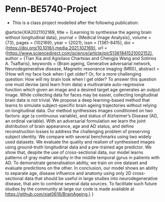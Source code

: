 # Penn-BE5740-Project

- This is a class project modelled after the following publication:

<!--bibtex-->
@article{XIA2021102169,
title = {Learning to synthesise the ageing brain without longitudinal data},
journal = {Medical Image Analysis},
volume = {73},
pages = {102169},
year = {2021},
issn = {1361-8415},
doi = {https://doi.org/10.1016/j.media.2021.102169},
url = {https://www.sciencedirect.com/science/article/pii/S1361841521002152},
author = {Tian Xia and Agisilaos Chartsias and Chengjia Wang and Sotirios A. Tsaftaris},
keywords = {Brain ageing, Generative adversarial network, Neurodegenerative disease, Magnetic resonance imaging (MRI)},
abstract = {How will my face look when I get older? Or, for a more challenging question: How will my brain look when I get older? To answer this question one must devise (and learn from data) a multivariate auto-regressive function which given an image and a desired target age generates an output image. While collecting data for faces may be easier, collecting longitudinal brain data is not trivial. We propose a deep learning-based method that learns to simulate subject-specific brain ageing trajectories without relying on longitudinal data. Our method synthesises images conditioned on two factors: age (a continuous variable), and status of Alzheimer’s Disease (AD, an ordinal variable). With an adversarial formulation we learn the joint distribution of brain appearance, age and AD status, and define reconstruction losses to address the challenging problem of preserving subject identity. We compare with several benchmarks using two widely used datasets. We evaluate the quality and realism of synthesised images using ground-truth longitudinal data and a pre-trained age predictor. We show that, despite the use of cross-sectional data, our model learns patterns of gray matter atrophy in the middle temporal gyrus in patients with AD. To demonstrate generalisation ability, we train on one dataset and evaluate predictions on the other. In conclusion, our model shows an ability to separate age, disease influence and anatomy using only 2D cross-sectional data that should be useful in large studies into neurodegenerative disease, that aim to combine several data sources. To facilitate such future studies by the community at large our code is made available at https://github.com/xiat0616/BrainAgeing.}
}
